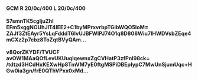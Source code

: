 #### GCM R 20/0c/400 L 20/0c/400
**57smnTK5cgIjuZhI**<br/>**EFm5xggNOUhJlT4IEE2+C1byMPrxvrbpTGibWQO5IoM=**<br/>**ZAJf3ZtEAyr5YsLqFdddT6IvUJBFWIPJ74O1q8D808Wiu7lHWDVsbZEqe4mCXz2p7cbz8ToZqtBVyQAm...**<br/><br/>
**v8QorZKYDF/TVUCF**<br/>**avOW1MAaQOfLevUKUuqlqewnxZgCVHatP3zfPnl98ck=**<br/>**/tdtzd3HCdHxKEXwHp8TmVM7yE0ftgMSPiDBEpIypC7MwUnSjumUqc+HGw0ia3gn/frE0QThVPxx0xMd...**
